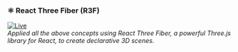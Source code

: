 ### ⚛️ **React Three Fiber (R3F)**  
[![Live](https://img.shields.io/badge/Live-Demo-blue?logo=google-chrome)](https://12-r3f-learning.netlify.app/)  
*Applied all the above concepts using React Three Fiber, a powerful Three.js library for React, to create declarative 3D scenes.*